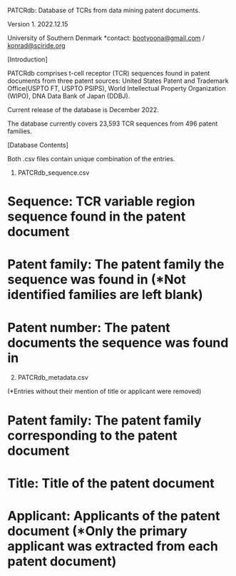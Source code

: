 
PATCRdb: Database of TCRs from data mining patent documents.

Version 1. 2022.12.15

University of Southern Denmark
*contact: bootyoona@gmail.com / konrad@sciride.org



[Introduction]

PATCRdb comprises t-cell receptor (TCR) sequences found in patent documents from three patent sources: United States Patent and Trademark Office(USPTO FT, USPTO PSIPS), World Intellectual Property Organization (WIPO), DNA Data Bank of Japan (DDBJ).

Current release of the database is December 2022.

The database currently covers 23,593 TCR sequences from 496 patent families.



[Database Contents]

Both .csv files contain unique combination of the entries.


1. PATCRdb_sequence.csv

# Sequence: TCR variable region sequence found in the patent document
# Patent family: The patent family the sequence was found in (*Not identified families are left blank)
# Patent number: The patent documents the sequence was found in


2. PATCRdb_metadata.csv

(*Entries without their mention of title or applicant were removed)

# Patent family: The patent family corresponding to the patent document
# Title: Title of the patent document
# Applicant: Applicants of the patent document (*Only the primary applicant was extracted from each patent document)